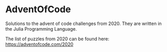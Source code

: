 # AdventOfCode
Solutions to the advent of code challenges from 2020. They are written in the Julia Programming Language.

The list of puzzles from 2020 can be found here: https://adventofcode.com/2020
